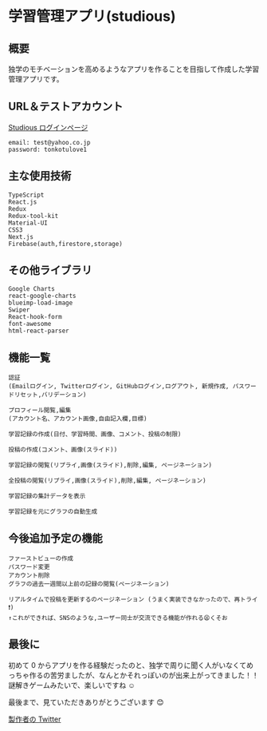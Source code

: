 # 学習管理アプリ(studious)

## 概要

独学のモチベーションを高めるようなアプリを作ることを目指して作成した学習管理アプリです。

## URL＆テストアカウント

[Studious ログインページ](https://studious-3e5e67a28-patao150205.vercel.app/)

    email: test@yahoo.co.jp
    password: tonkotulove1

## 主な使用技術

    TypeScript
    React.js
    Redux
    Redux-tool-kit
    Material-UI
    CSS3
    Next.js
    Firebase(auth,firestore,storage)

## その他ライブラリ

    Google Charts
    react-google-charts
    blueimp-load-image
    Swiper
    React-hook-form
    font-awesome
    html-react-parser

## 機能一覧

    認証
    (Emailログイン, Twitterログイン, GitHubログイン,ログアウト, 新規作成, パスワードリセット,バリデーション)

    プロフィール閲覧,編集
    (アカウント名、アカウント画像,自由記入欄,目標)

    学習記録の作成(日付、学習時間、画像、コメント、投稿の制限)

    投稿の作成(コメント、画像(スライド))

    学習記録の閲覧(リプライ,画像(スライド),削除,編集, ページネーション)

    全投稿の閲覧(リプライ,画像(スライド),削除,編集, ページネーション)

    学習記録の集計データを表示

    学習記録を元にグラフの自動生成

## 今後追加予定の機能

    ファーストビューの作成
    パスワード変更
    アカウント削除
    グラフの過去一週間以上前の記録の閲覧(ページネーション)

    リアルタイムで投稿を更新するのページネーション (うまく実装できなかったので、再トライ❗)
    ↑これができれば、SNSのような,ユーザー同士が交流できる機能が作れる😫くそお

## 最後に

初めて 0 からアプリを作る経験だったのと、独学で周りに聞く人がいなくてめっちゃ作るの苦労ましたが、なんとかそれっぽいのが出来上がってきました！！
謎解きゲームみたいで、楽しいですね ☺️

最後まで、見ていただきありがとうございます 😊

[製作者の Twitter](https://twitter.com/Patao_program)

